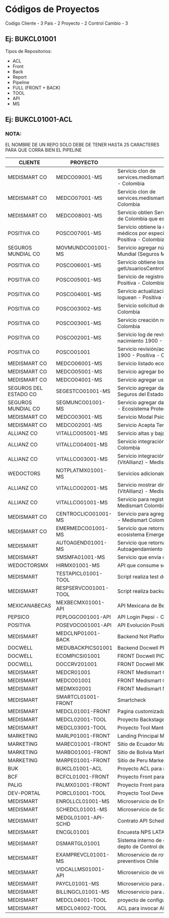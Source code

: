 # Códigos de Proyectos

Codigo Cliente - 3
Pais - 2
Proyecto - 2
Control Cambio - 3

## Ej: BUKCL01001

Tipos de Repositorios:
  
  - ACL
  - Front
  - Back
  - Report
  - Pipeline
  - FULL (FRONT + BACK)
  - TOOL
  - API
  - MS

## Ej: BUKCL01001-ACL

### NOTA: 
EL NOMBRE DE UN REPO SOLO DEBE DE TENER HASTA 25 CARACTERES PARA QUE CORRA BIEN EL PIPELINE

| CLIENTE  | PROYECTO | DESCRIPCIÓN |  
| ---------- | ------------------------------------ | ----------------------------------------------- |
| MEDISMART CO | MEDCO09001-MS | Servicio clon de services.medismart.live/agendamientos/atenciones/getDataInformes - Colombia | 
| MEDISMART CO | MEDCO07001-MS | Servicio clon de services.medismart.live/agendamientos/atenciones/{idAtencion} - Colombia | 
| MEDISMART CO | MEDCO08001-MS | Servicio obtien Servicio pasra actualizar CodigoTelefono a usuarios de Colombia que este vacio o en "null" |
| POSITIVA CO | POSCO07001-MS | Servicio obtiene la disponibilidad de horas (con huso horario -5), de médicos por especialidad en centro clinico Positiva Seguros - Positiva - Colombia |
| SEGUROS MUNDIAL CO | MOVMUNDCO01001-MS | Servicio agregar número de placa para registro usuarios - Movilidad Mundial (Seguros Mundial Colombia) | 
| POSITIVA CO | POSCO06001-MS | Servicio obtiene los usuarios de un centro clinico getUsuariosCentroClinico - Positiva - Colombia |
| POSITIVA CO | POSCO05001-MS | Servicio de registro encuesta de satisfacción de atenciones - Positiva - Colombia |
| POSITIVA CO | POSCO04001-MS | Servicio actualización de fecha de nacimiento de usuarios que se loguean - Positiva - Colombia |
| POSITIVA CO | POSCO03002-MS | Servicio solicitud de número correlativo de empresa 3T - Positiva - Colombia |
| POSITIVA CO | POSCO03001-MS | Servicio creación número correlativo para empresa 3T - Positiva - Colombia |
| POSITIVA CO | POSCO02001-MS | Servicio log de revisión/actualización usuarios con fecha de nacimiento 1900 - Positiva - Colombia |
| POSITIVA CO | POSCO01001 | Servicio revisión/actualización usuarios con fecha de nacimiento 1900 - Positiva - Colombia |
| MEDISMART CO | MEDCO06001-MS | Servicio listado ecosistemas por país - Colombia | 
| MEDISMART CO | MEDCO05001-MS | Servicio agregar botones v2 Home Ecosistemas - Colombia | 
| MEDISMART CO | MEDCO04001-MS | Servicio agregar usuario a la tabla PersonasConvenio - Colombia | 
| SEGUROS DEL ESTADO CO | SEGESTCO01001-MS | Servicio agregar data adicional registro tutores - Ecosistema Seguros del Estado Colombia | 
| SEGUROS MUNDIAL CO | SEGMUNCO01001-MS | Servicio agregar data adicional registro Usuarios y registro Agentes - Ecosistema Protegemos Tus Pasos - Seguros Mundial Colombia | 
| MEDISMART CO | MEDCO03001-MS | Servicio Modal Psicología Atención Inmediata - Colombia | 
| MEDISMART CO | MEDCO02001-MS | Servicio Acepta Terminos - Colombia | 
| ALLIANZ CO | VITALLCO05001-MS | Servicio altas y bajas - usuarios Vitallianz - Medismart Colombia |
| ALLIANZ CO | VITALLCO04001-MS | Servicio integración Billetera - eCollect (VitAllianz) - Medismart Colombia |
| ALLIANZ CO | VITALLCO03001-MS | Servicio integración atenciones presenciales - Don Doctor (VitAllianz) - Medismart Colombia |
| WEDOCTORS | NOTPLATMX01001-MS | Servicios adicionales flujo Not Platform - Wedoctors Mexico |
| ALLIANZ CO | VITALLCO02001-MS | Servicio mostrar directorios de Terapias y Laboratorios Allianz (VitAllianz) - Medismart Colombia |
| ALLIANZ CO | VITALLCO01001-MS | Servicio para registrar reembolsos para Cliente Allianz (VitAllianz) - Medismart Colombia |
| MEDISMART CO | CENTROCLICO01001-MS | Servicio para agregar / eliminar administradores de centros clínicos - Medismart Colombia |
| MEDISMART CO | EMERMEDCO01001-MS | Servicio que retorna un listado de directorio médico para el ecosistema Emergencias Médicas - Medismart Colombia |
| MEDISMART | AUTOAGEND01001-MS | Servicio que retorna todos los idCliente de un username para Autoagendamiento - Medismart |
| MEDISMART | SMSMFA01001-MS | Servicio que envía código MFA vía SMS - Medismart |
| WEDOCTORSMX | HIRMX01001-MS | API que consume servicio externo empresa Seguros HRI México |
| MEDISMART | TESTAPICL01001-TOOL | Script realiza test de rendimiento a API Authentication |
| MEDISMART | RESPSERVCO01001-TOOL | Script realiza backup incremental Servidor Front - Colombia |
| MEXICANABECAS   | MEXBECMX01001-API | API Mexicana de Becas - México |
| PEPSICO   | PEPLOGCO01001-API | API Login Pepsi - Colombia |
| POSITIVA  | POSEVOCO01001-API | API Evolución Positiva - Colombia |
| MEDISMART | MEDCLNP01001-BACK | Backend Not Platform Chile .NET |
| DOCWELL   | MEDUBACKPICS01001 | Backend Docwell PICS Costa Rica en Next |
| DOCWELL   | ECOMPICSI01001 | FRONT Docwell PICS Costa Rica en Next |
| DOCWELL   | DOCCRV201001 | FRONT Docwell MKT Costa Rica en Next |
| MEDISMART | MEDCR01001 | FRONT Medismart Costa Rica en .NET |
| MEDISMART | MEDCO01001 | FRONT Medismart Colombia en .NET | 
| MEDISMART | MEDMX02001 | FRONT Medismart MEXICO en .NET | 
| MEDISMART | SMARTCL01001-FRONT | Smartcheck | 
| MEDISMART | MEDCL01001-FRONT | Pagina customizada de error para sitio medismart | 
| MEDISMART | MEDCL02001-TOOL | Proyecto Backstage.io para developer portal interno | 
| MEDISMART | MEDCL03001-TOOL | Proyecto Tool Mantenedor Seguros | 
| MARKETING | MARLP01001-FRONT | Landing Principal Marketing | 
| MARKETING | MAREC01001-FRONT | Sitio de Ecuador Marketing | 
| MARKETING | MARBO01001-FRONT | Sitio de Bolivia Marketing | 
| MARKETING | MARPE01001-FRONT | Sitio de Peru Marketing | 
| BUK | BUKCL01001-ACL | Proyecto ACL para migracion desde Teledoc hacia Medismart | 
| BCF | BCFCL01001-FRONT | Proyecto Front para Turbus de cliente BCF | 
| PALIG | PALMX01001-FRONT | Proyecto Front para Mexicana de becas cliente PALIG | 
| DEV-PORTAL | PORCL01001-TOOL | Proyecto Tool Developer Portal, documentación, Api reference | 
| MEDISMART | ENROLLCL01001-MS | Microservicio de Enroll(Altas y bajas) y Autenticación  | 
| MEDISMART | SCHEDCL01001-MS | Microservicio de Scheduler para buscar de forma masiva  | 
| MEDISMART | MEDGL01001-API-SCHD | Contrato API Scheduling o Agendamiento |
| MEDISMART | ENCGL01001 | Encuesta NPS LATAM|
| MEDISMART | DSMARTGL01001 | Sistema interno de gestión de datos para clientes, administrado por depto de Control de Gestión |
| MEDISMART | EXAMPREVCL01001-MS | Microservicio de rotación de firmas de médicos, para examenes preventivos Chile |
| MEDISMART | VIDCALLMS01001-API | Microservicio de video llamadas WhereBy |
| MEDISMART | PAYCL01001-MS | Microservicio para API de Pagos |
| MEDISMART | BILLINGCL01001-MS | Microservicio para API de Facturación |
| MEDISMART | MEDCL04001-TOOL   | proyecto de configuracion de  la  aplicacion medical |
| MEDISMART | MEDCL04002-TOOL   | ACL para invocar API de OPEN AI desde AIDA |

